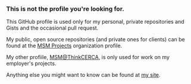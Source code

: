 ### This is not the profile you're looking for.

This GitHub profile is used only for my personal, private repositories and Gists and the occasional pull request.

My public, open source repositories (and private ones for clients) can be found at the [MSM Projects](https://github.com/msmprojects) organization profile.

My other profiile, [MSM@ThinkCERCA](https://github.com/thinkcerca-cto), is only used for work on my employer's projects.

Anything else you might want to know can be found at [my site](https://michael.manley.org/).
